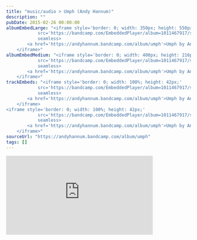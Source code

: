 ```yaml
---
title: "music/audio > Umph (Andy Hannum)"
description: ""
pubDate: 2015-02-26 00:00:00
albumEmbedLarge: "<iframe style='border: 0; width: 350px; height: 550px;' 
            src='https://bandcamp.com/EmbeddedPlayer/album=1011467917/size=large/bgcol=ffffff/linkcol=0687f5/tracklist=true/transparent=true/' 
            seamless>
        <a href='https://andyhannum.bandcamp.com/album/umph'>Umph by Andy Hannum</a>
    </iframe>"
albumEmbedMedium: "<iframe style='border: 0; width: 400px; height: 216px;' 
            src='https://bandcamp.com/EmbeddedPlayer/album=1011467917/size=large/bgcol=ffffff/linkcol=0687f5/tracklist=true/artwork=small/transparent=true/' 
            seamless>
        <a href='https://andyhannum.bandcamp.com/album/umph'>Umph by Andy Hannum</a>
    </iframe>"
trackEmbeds: "<iframe style='border: 0; width: 100%; height: 42px;' 
            src='https://bandcamp.com/EmbeddedPlayer/album=1011467917/size=small/bgcol=ffffff/linkcol=0687f5/track=1069897497/transparent=true/' 
            seamless>
        <a href='https://andyhannum.bandcamp.com/album/umph'>Umph by Andy Hannum</a>
    </iframe>
<iframe style='border: 0; width: 100%; height: 42px;' 
            src='https://bandcamp.com/EmbeddedPlayer/album=1011467917/size=small/bgcol=ffffff/linkcol=0687f5/track=3825081933/transparent=true/' 
            seamless>
        <a href='https://andyhannum.bandcamp.com/album/umph'>Umph by Andy Hannum</a>
    </iframe>"
sourceUrl: "https://andyhannum.bandcamp.com/album/umph"
tags: []
---
```


<iframe style='border: 0; width: 400px; height: 216px;' 
            src='https://bandcamp.com/EmbeddedPlayer/album=1011467917/size=large/bgcol=ffffff/linkcol=0687f5/tracklist=true/artwork=small/transparent=true/' 
            seamless>
        <a href='https://andyhannum.bandcamp.com/album/umph'>Umph by Andy Hannum</a>
    </iframe>